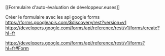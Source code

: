 [[Formulaire d'auto-évaluation de développeur.euses]]

Créer le formulaire avec les api google forms
https://forms.googleapis.com/$discovery/rest?version=v1
https://developers.google.com/forms/api/reference/rest/v1/forms/create?hl=fr


https://developers.google.com/forms/api/reference/rest/v1/forms?hl=fr#Form